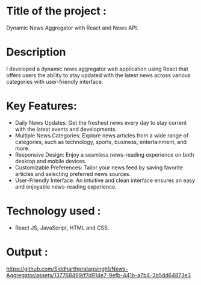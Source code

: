# Title of the project : 
  Dynamic News Aggregator with React and News API.
# Description 
  I developed a dynamic news aggregator web application using React
  that offers users the ability to stay updated with the latest news across various
  categories with user-friendly interface.
# Key Features:
- Daily News Updates: Get the freshest news every day to stay current with the latest events and developments.
- Multiple News Categories: Explore news articles from a wide range of categories, such as technology, sports, business, entertainment, and more.
- Responsive Design: Enjoy a seamless news-reading experience on both desktop and mobile devices.
- Customizable Preferences: Tailor your news feed by saving favorite articles and selecting preferred news sources.
- User-Friendly Interface: An intuitive and clean interface ensures an easy and enjoyable news-reading experience.
# Technology used : 
* React JS, JavaScript, HTML and CSS.
# Output :
  https://github.com/Siddharthpratapsingh1/News-Aggregator/assets/137768499/f7d914e7-9efb-441b-a7b4-3b5dd64873e3

